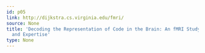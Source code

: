 ```yaml
---
id: p05
link: http://dijkstra.cs.virginia.edu/fmri/
source: None
title: 'Decoding the Representation of Code in the Brain: An fMRI Study of Code Review
  and Expertise'
type: None
---
```


